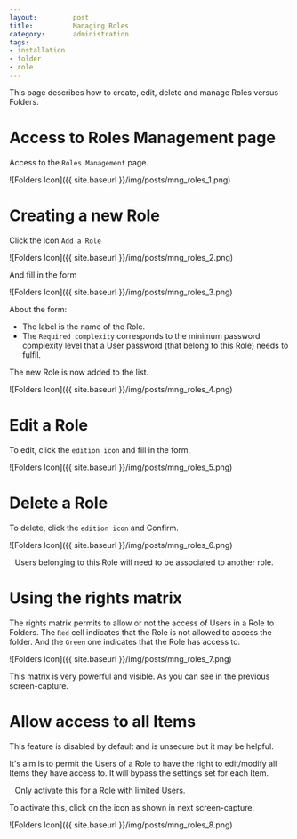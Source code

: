 ```yaml
---
layout: 		post
title: 			Managing Roles
category: 		administration
tags:			
- installation
- folder
- role
---
```


<p class="message">
    This page describes how to create, edit, delete and manage Roles versus Folders.
</p>
<span class="linkmore"></span>

# Access to Roles Management page

Access to the `Roles Management` page.

![Folders Icon]({{ site.baseurl }}/img/posts/mng_roles_1.png)

# Creating a new Role

Click the icon `Add a Role`

![Folders Icon]({{ site.baseurl }}/img/posts/mng_roles_2.png)

And fill in the form

![Folders Icon]({{ site.baseurl }}/img/posts/mng_roles_3.png)

About the form:

* The label is the name of the Role.
* The `Required complexity` corresponds to the minimum password complexity level that a User password (that belong to this Role) needs to fulfil.

The new Role is now added to the list.

![Folders Icon]({{ site.baseurl }}/img/posts/mng_roles_4.png)

# Edit a Role

To edit, click the `edition icon` and fill in the form.

![Folders Icon]({{ site.baseurl }}/img/posts/mng_roles_5.png)

# Delete a Role

To delete, click the `edition icon` and Confirm.

![Folders Icon]({{ site.baseurl }}/img/posts/mng_roles_6.png)

<i class="fa fa-bullhorn" style="margin-right:10px;"></i> Users belonging to this Role will need to be associated to another role.

# Using the rights matrix

The rights matrix permits to allow or not the access of Users in a Role to Folders.
The `Red` cell indicates that the Role is not allowed to access the folder. And the `Green` one indicates that the Role has access to.

![Folders Icon]({{ site.baseurl }}/img/posts/mng_roles_7.png)

This matrix is very powerful and visible. As you can see in the previous screen-capture.

# Allow access to all Items

This feature is disabled by default and is unsecure but it may be helpful.

It's aim is to permit the Users of a Role to have the right to edit/modify all Items they have access to.
It will bypass the settings set for each Item.

<i class="fa fa-bullhorn" style="margin-right:10px;"></i> Only activate this for a Role with limited Users.

To activate this, click on the icon as shown in next screen-capture.

![Folders Icon]({{ site.baseurl }}/img/posts/mng_roles_8.png)

